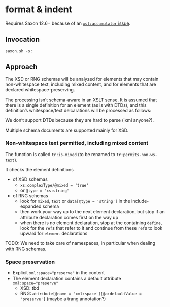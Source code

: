 # format & indent

Requires Saxon 12.6+ because of an [`xsl:accumulator` issue](https://saxonica.plan.io/issues/6679).

## Invocation

```
saxon.sh -s:
```

## Approach

The XSD or RNG schemas will be analyzed for elements that may contain non-whitespace text, including mixed content, and for elements that are declared whitespace-preserving.

The processing isn’t schema-aware in an XSLT sense. It is assumed that there is a single definition for an element (as is with DTDs), and this definition’s whitespace/text delcarations will be processed as follows:

We don’t support DTDs because they are hard to parse (ixml anyone?).

Multiple schema documents are supported mainly for XSD.

### Non-whitespace text permitted, including mixed content

The function is called `tr:is-mixed` (to be renamed to `tr:permits-non-ws-text`).

It checks the element definitions

- of XSD schemas
  - `xs:complexType/@mixed = 'true'`
  - or `@type = 'xs:string'`
- of RNG schemas
  - look for `mixed`, `text` or `data[@type = 'string']` in the include-expanded schema
  - then work your way up to the next element declaration, but stop if an attribute declaration comes first on the way up
  - when there is no element declaration, stop at the containing `define`, look for the `ref`s that refer to it and continue from these `ref`s to look upward for `element` declarations

TODO: We need to take care of namespaces, in particular when dealing with RNG schemas.
 
### Space preservation

- Explicit `xml:space="preserve"` in the content
- The element declaration contains a default attribute `xml:space="preserve"` 
  - XSD: tbd
  - RNG: `attribute[@name = 'xml:space'][@a:defaultValue = 'preserve']` (maybe a trang annotation?)
 